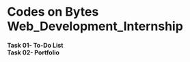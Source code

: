 # Codes on Bytes Web_Development_Internship
<b>Task 01- To-Do List</b>
<br>
<b>Task 02- Portfolio</b>
